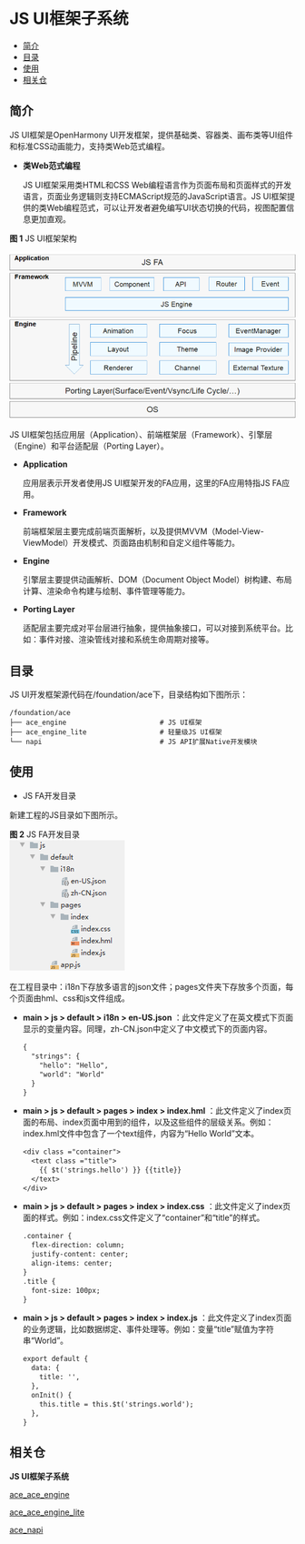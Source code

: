 # JS UI框架子系统<a name="ZH-CN_TOPIC_0000001087318673"></a>

-   [简介](#section11660541593)
-   [目录](#section179173014915)
-   [使用](#section1711605017917)
-   [相关仓](#section1599816111011)

## 简介<a name="section11660541593"></a>

JS UI框架是OpenHarmony UI开发框架，提供基础类、容器类、画布类等UI组件和标准CSS动画能力，支持类Web范式编程。

-   **类Web范式编程**

    JS UI框架采用类HTML和CSS Web编程语言作为页面布局和页面样式的开发语言，页面业务逻辑则支持ECMAScript规范的JavaScript语言。JS UI框架提供的类Web编程范式，可以让开发者避免编写UI状态切换的代码，视图配置信息更加直观。


**图 1**  JS UI框架架构<a name="fig15956152211427"></a>  


![](figures/zh-cn_image_0000001077953992.png)

JS UI框架包括应用层（Application）、前端框架层（Framework）、引擎层（Engine）和平台适配层（Porting Layer）。

-   **Application**

    应用层表示开发者使用JS UI框架开发的FA应用，这里的FA应用特指JS FA应用。

-   **Framework**

    前端框架层主要完成前端页面解析，以及提供MVVM（Model-View-ViewModel）开发模式、页面路由机制和自定义组件等能力。

-   **Engine**

    引擎层主要提供动画解析、DOM（Document Object Model）树构建、布局计算、渲染命令构建与绘制、事件管理等能力。

-   **Porting Layer**

    适配层主要完成对平台层进行抽象，提供抽象接口，可以对接到系统平台。比如：事件对接、渲染管线对接和系统生命周期对接等。


## 目录<a name="section179173014915"></a>

JS UI开发框架源代码在/foundation/ace下，目录结构如下图所示：

```
/foundation/ace
├── ace_engine                       # JS UI框架
├── ace_engine_lite                  # 轻量级JS UI框架
└── napi                             # JS API扩展Native开发模块
```

## 使用<a name="section1711605017917"></a>

-   JS FA开发目录

新建工程的JS目录如下图所示。

**图 2**  JS FA开发目录<a name="fig343917486112"></a>  
![](figures/JS-FA开发目录.png "JS-FA开发目录")

在工程目录中：i18n下存放多语言的json文件；pages文件夹下存放多个页面，每个页面由hml、css和js文件组成。

-  **main \> js \> default \> i18n \> en-US.json** ：此文件定义了在英文模式下页面显示的变量内容。同理，zh-CN.json中定义了中文模式下的页面内容。

    ```
    {
      "strings": {
        "hello": "Hello",
        "world": "World"
      }
    }
    ```

-  **main \> js \> default \> pages \> index \> index.hml** ：此文件定义了index页面的布局、index页面中用到的组件，以及这些组件的层级关系。例如：index.hml文件中包含了一个text组件，内容为“Hello World”文本。

    ```
    <div class ="container">
      <text class ="title">
        {{ $t('strings.hello') }} {{title}}
      </text>
    </div>
    ```

- **main \> js \> default \> pages \> index \> index.css** ：此文件定义了index页面的样式。例如：index.css文件定义了“container”和“title”的样式。

    ```
    .container {
      flex-direction: column;
      justify-content: center;
      align-items: center;
    }
    .title {
      font-size: 100px;
    }
    ```

-  **main \> js \> default \> pages \> index \> index.js** ：此文件定义了index页面的业务逻辑，比如数据绑定、事件处理等。例如：变量“title”赋值为字符串“World”。

    ```
    export default {
      data: {
        title: '',
      },
      onInit() {
        this.title = this.$t('strings.world');
      },
    }
    ```


## 相关仓<a name="section1599816111011"></a>

**JS UI框架子系统**

[ace\_ace\_engine](https://gitee.com/openharmony/ace_ace_engine)

[ace\_ace\_engine\_lite](https://gitee.com/openharmony/ace_engine_lite)

[ace\_napi](https://gitee.com/openharmony/ace_napi)


